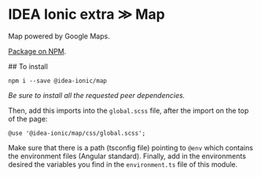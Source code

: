 # IDEA Ionic extra ≫ Map

Map powered by Google Maps.

[Package on NPM](https://www.npmjs.com/package/@idea-ionic/map).

## To install

```
npm i --save @idea-ionic/map
```

_Be sure to install all the requested peer dependencies._

Then, add this imports into the `global.scss` file, after the import on the top of the page:

```
@use '@idea-ionic/map/css/global.scss';
```

Make sure that there is a path (tsconfig file) pointing to `@env` which contains the environment files (Angular standard).
Finally, add in the environments desired the variables you find in the `environment.ts` file of this module.
